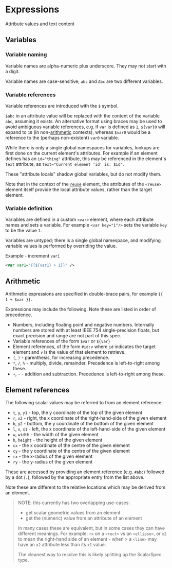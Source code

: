 # Expressions

Attribute values and text content

## Variables

### Variable naming
Variable names are alpha-numeric plus underscore. They may not start with a digit.

Variable names are case-sensitive; `abc` and `Abc` are two different variables.

### Variable references

Variable references are introduced with the `$` symbol.

`$abc` in an attribute value will be replaced with the content of the variable `abc`, assuming it exists.
An alternative format using braces may be used to avoid ambiguous variable references,
e.g. if `var` is defined as `1`, `${var}0` will expand to `10` (in non-[arithmetic](#arithmetic) contexts),
whereas `$var0` would be a reference to the (perhaps non-existent) `var0` variable.

While there is only a single global namespaces for variables, lookups are first done on the current element's attributes.
For example if an element defines has an `id="thing"` attribute, this may be referenced in the element's `text` attribute, as `text="Current element 'id' is: $id"`.

These "attribute locals" shadow global variables, but do not modify them.

Note that in the context of the [`reuse`](elements#reuse) element, the attributes of the `<reuse>` element itself provide the local attribute values, rather than the target element.

### Variable definition

Variables are defined in a custom `<var>` element, where each attribute
names and sets a variable. For example `<var key="1"/>` sets the variable `key` to be the value `1`.

Variables are untyped; there is a single global namespace, and modifying
variable values is performed by overriding the value.

Example - increment `var1`
```xml
<var var1="{{${var1} + 1}}" />
```

## Arithmetic

Arithmetic expressions are specified in double-brace pairs, for example `{{ 1 + $var }}`.

Expressions may include the following. Note these are listed in order of precedence.
* Numbers, including floating point and negative numbers. Internally numbers are stored with at least IEEE 754 single-precision floats, but exact precision and range are not part of this spec.
* Variable references of the form `$var` or `${var}`
* Element references, of the form `#id:v` where `id` indicates the target element and `v` is the value of that element to retrieve.
* `(`, `)` - parenthesis, for increasing precedence.
* `*`, `/`, `%` - multiply, divide, remainder. Precedence is left-to-right among these.
* `+`, `-` - addition and subtraction. Precedence is left-to-right among these.


## Element references

The following scalar values may be referred to from an element reference:

* `t`, `y`, `y1` - top, the y coordinate of the top of the given element
* `r`, `x2` - right, the x coordinate of the right-hand-side of the given element
* `b`, `y2` - bottom, the y coordinate of the bottom of the given element
* `l`, `x`, `x1` - left, the x coordinate of the left-hand-side of the given element
* `w`, `width` - the width of the given element
* `h`, `height` - the height of the given element
* `cx` - the x coordinate of the centre of the given element
* `cy` - the y coordinate of the centre of the given element
* `rx` - the x-radius of the given element
* `ry` - the y-radius of the given element

These are accessed by providing an element reference (e.g. `#abc`) followed by a
dot (`.`), followed by the appropriate entry from the list above.

Note these are different to the relative locations which may be derived from an element.

> NOTE: this currently has two overlapping use-cases:
>
> * get scalar geometric values from an element
> * get the (numeric) value from an attribute of an element
>
> In many cases these are equivalent, but in some cases they can have different
> meanings. For example: `rx` on a `<rect>` vs an `<ellipse>`, or `x2` to mean
> the right-hand side of an element - when > a `<line>` may have an `x2` attribute
> less than its `x1` value.
>
> The cleanest way to resolve this is likely splitting up the ScalarSpec type.
